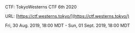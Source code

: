 CTF: TokyoWesterns CTF 6th 2020

URL: [https://ctf.westerns.tokyo/](https://ctf.westerns.tokyo/)

Fri, 30 Aug. 2019, 18:00 MDT - Sun, 01 Sept. 2019, 18:00 MDT
